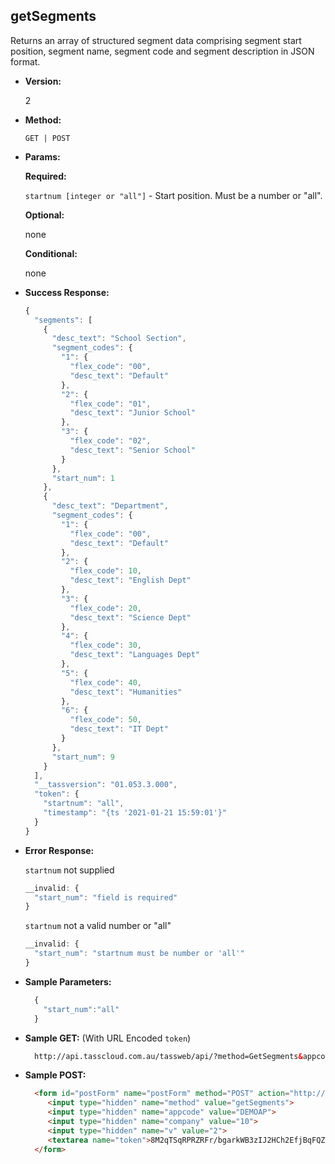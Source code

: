 **getSegments**
----
  Returns an array of structured segment data comprising segment start position, segment name, segment code and segment description in JSON format.

* **Version:**

  2

* **Method:**

  `GET | POST`
  
*  **Params:**

   **Required:**
 
   `startnum [integer or "all"]` - Start position. Must be a number or "all".

   **Optional:**

   none

   **Conditional:**

   none

* **Success Response:**

    ```javascript
    {
      "segments": [
        {
          "desc_text": "School Section",
          "segment_codes": {
            "1": {
              "flex_code": "00",
              "desc_text": "Default"
            },
            "2": {
              "flex_code": "01",
              "desc_text": "Junior School"
            },
            "3": {
              "flex_code": "02",
              "desc_text": "Senior School"
            }
          },
          "start_num": 1
        },
        {
          "desc_text": "Department",
          "segment_codes": {
            "1": {
              "flex_code": "00",
              "desc_text": "Default"
            },
            "2": {
              "flex_code": 10,
              "desc_text": "English Dept"
            },
            "3": {
              "flex_code": 20,
              "desc_text": "Science Dept"
            },
            "4": {
              "flex_code": 30,
              "desc_text": "Languages Dept"
            },
            "5": {
              "flex_code": 40,
              "desc_text": "Humanities"
            },
            "6": {
              "flex_code": 50,
              "desc_text": "IT Dept"
            }
          },
          "start_num": 9
        }
      ],
      "__tassversion": "01.053.3.000",
      "token": {
        "startnum": "all",
        "timestamp": "{ts '2021-01-21 15:59:01'}"
      }
    }
    ```
 
* **Error Response:**

    `startnum` not supplied
    ```javascript
    __invalid: {
      "start_num": "field is required"
    }
    ```
    
    `startnum` not a valid number or "all"
    ```javascript
    __invalid: {
      "start_num": "startnum must be number or 'all'"
    }
    ```
    
* **Sample Parameters:**

  ```javascript
    { 
      "start_num":"all"
    }
  ```

* **Sample GET:** (With URL Encoded `token`)

  ```HTML
    http://api.tasscloud.com.au/tassweb/api/?method=GetSegments&appcode=DEMOAP&company=10&v=2&token=8M2qTSqRPRZRFr%2FbgarkWB3zIJ2HCh2EfjBqFQZd6%2B0%3D
  ```
  
* **Sample POST:**

  ```HTML
    <form id="postForm" name="postForm" method="POST" action="http://api.tasscloud.com.au/tassweb/api/">
       <input type="hidden" name="method" value="getSegments">
       <input type="hidden" name="appcode" value="DEMOAP">
       <input type="hidden" name="company" value="10">
       <input type="hidden" name="v" value="2">
       <textarea name="token">8M2qTSqRPRZRFr/bgarkWB3zIJ2HCh2EfjBqFQZd6+0=</textarea>
    </form>
  ```
